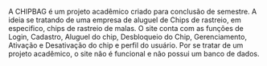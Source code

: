 A CHIPBAG é um projeto acadêmico criado para conclusão de semestre. A ideia se tratando de uma empresa de aluguel de Chips de rastreio, em especifico, chips de rastreio de malas. O site conta com as funções de Login, Cadastro, Aluguel do chip, Desbloqueio do Chip, Gerenciamento, Ativação e Desativação do chip e perfil do usuário.
Por se tratar de um projeto acadêmico, o site não é funcional e não possui um banco de dados. 
